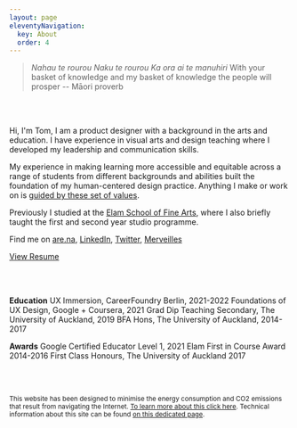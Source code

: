 ```yaml
---
layout: page
eleventyNavigation:
  key: About
  order: 4
---
```


>_Nahau te rourou_
>_Naku te rourou_
>_Ka ora ai te manuhiri_
>With your basket of knowledge
>and my basket of knowledge
>the people will prosper
-- Māori proverb

<br><br>

Hi, I'm Tom,
I am a product designer with a background in the arts and education. I have experience in visual arts and design teaching where I developed my leadership and communication skills.

My experience in making learning more accessible and equitable across a range of students from different backgrounds and abilities built the foundation of my human-centered design practice. Anything I make or work on is [guided by these set of values](/values "a list of values I work by").

Previously I studied at the [Elam School of Fine Arts](https://elamartists.ac.nz/), where I also briefly taught the first and second year studio programme. 

Find me on [are.na](https://are.na/tom-y "Are.na"), [LinkedIn](https://linkedin.com/in/tom-hackshaw "LinkedIn"), [Twitter](https://twitter.com/tomhackshaw "Twitter"), [Merveilles](https://merveilles.town/@tomupom "Merveilles, a Mastodon instance")

[View Resume](https://tom.so/media/resume.pdf)

<br><br>

**Education** 
UX Immersion, CareerFoundry Berlin, 2021-2022
Foundations of UX Design, Google + Coursera, 2021
Grad Dip Teaching Secondary, The University of Auckland, 2019
BFA Hons, The University of Auckland, 2014-2017 

**Awards** 
Google Certified Educator Level 1, 2021
Elam First in Course Award 2014-2016
First Class Honours, The University of Auckland 2017

<br><br>

<small>This website has been designed to minimise the energy consumption and CO2 emissions that result from navigating the Internet. [To learn more about this click here](https://www.websitecarbon.com/website/tom-so/ "Website Carbon Calculator for tom.so"). Technical information about this site can be found [on this dedicated page](/siteinfo "some information on how this site has been built").</small>
